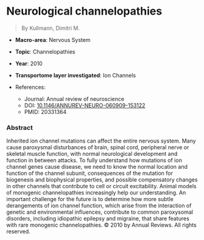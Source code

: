 # Neurological channelopathies

> By Kullmann, Dimitri M.

- **Macro-area**: Nervous System
- **Topic**: Channelopathies
- **Year**: 2010
- **Transportome layer investigated**: Ion Channels

- References:
  - Journal: Annual review of neuroscience
  - DOI: [10.1146/ANNUREV-NEURO-060909-153122](https://doi.org/10.1146/ANNUREV-NEURO-060909-153122)
  - PMID: 20331364

### Abstract

Inherited ion channel mutations can affect the entire nervous system. Many cause paroxysmal disturbances of brain, spinal cord, peripheral nerve or skeletal muscle function, with normal neurological development and function in between attacks. To fully understand how mutations of ion channel genes cause disease, we need to know the normal location and function of the channel subunit, consequences of the mutation for biogenesis and biophysical properties, and possible compensatory changes in other channels that contribute to cell or circuit excitability. Animal models of monogenic channelopathies increasingly help our understanding. An important challenge for the future is to determine how more subtle derangements of ion channel function, which arise from the interaction of genetic and environmental influences, contribute to common paroxysomal disorders, including idiopathic epilepsy and migraine, that share features with rare monogenic channelopathies. © 2010 by Annual Reviews. All rights reserved.
